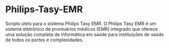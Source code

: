 # Philips-Tasy-EMR
Scripts úteis para o sistema Philips Tasy EMR. O Philips Tasy EMR é um sistema eletrônico de prontuários médicos (EMR) integrado que oferece uma solução completa de informática em saúde para instituições de saúde de todos os portes e complexidades.

